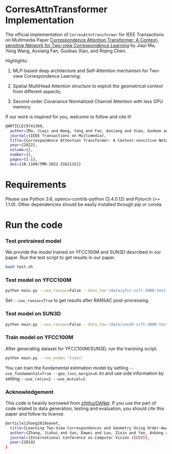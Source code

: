 # CorresAttnTransformer Implementation
The official implementation of `CorresAttnTransformer` for IEEE Transactions on Multimedia Paper [Correspondence Attention Transformer: A Context-sensitive Network for Two-view Correspondence Learning](https://ieeexplore.ieee.org/document/9741369) by Jiayi Ma, Yang Wang, Aoxiang Fan, Guobao Xiao, and Riqing Chen.

Highlights:

1) MLP-based deep architecture and Self-Attention mechanism for Two-view Correspondence Learning;

2) Spatial MultiHead Attention structure to exploit the geometrical context from different aspects; 

3) Second-order Covariance Normalized Channel Attention with less GPU memory.
     
If our work is inspired for you, welcome to follow and cite it!
```bash
@ARTICLE{9741369,
  author={Ma, Jiayi and Wang, Yang and Fan, Aoxiang and Xiao, Guobao and Chen, Riqing},
  journal={IEEE Transactions on Multimedia}, 
  title={Correspondence Attention Transformer: A Context-sensitive Network for Two-view Correspondence Learning}, 
  year={2022},
  volume={},
  number={},
  pages={1-1},
  doi={10.1109/TMM.2022.3162115}}
```


# Requirements
Please use Python 3.6, opencv-contrib-python (3.4.0.12) and Pytorch (>= 1.1.0). Other dependencies should be easily installed through pip or conda.

# Run the code
### Test pretrained model

We provide the model trained on YFCC100M and SUN3D described in our paper. Run the test script to get results in our paper.
```bash
bash test.sh
```

### Test model on YFCC100M
```bash
python main.py --use_ransac=False --data_te='/data/yfcc-sift-2000-test.hdf5' --run_mode='test'
```
Set `--use_ransac=True` to get results after RANSAC post-processing.

### Test model on SUN3D
```bash
python main.py --use_ransac=False --data_te='/data/sun3d-sift-2000-test.hdf5' --run_mode='test'
```


### Train model on YFCC100M

After generating dataset for YFCC100M/SUN3D, run the tranining script.
```bash
python main.py --run_mode= 'train'
```

You can train the fundamental estimation model by setting `--use_fundamental=True --geo_loss_margin=0.03` and use side information by setting `--use_ratio=2 --use_mutual=2`

### Acknowledgement
This code is heavily borrowed from [zjhthu/OANet](https://github.com/zjhthu/OANet). If you use the part of code related to data generation, testing and evaluation, you should cite this paper and follow its license.
```bash
@article{zhang2019oanet,
  title={Learning Two-View Correspondences and Geometry Using Order-Aware Network},
  author={Zhang, Jiahui and Sun, Dawei and Luo, Zixin and Yao, Anbang and Zhou, Lei and Shen, Tianwei and Chen, Yurong and Quan, Long and Liao, Hongen},
  journal={International Conference on Computer Vision (ICCV)},
  year={2019}
}
```

